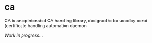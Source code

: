 # ca
CA is an opinionated CA handling library, designed to be used by certd (certificate handling automation daemon)


*Work in progress...*
